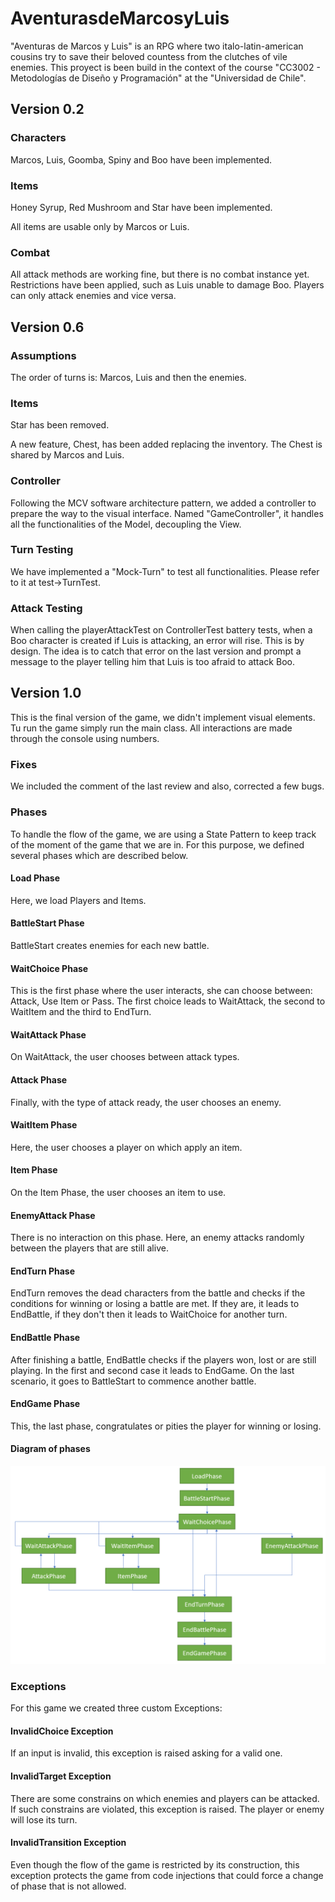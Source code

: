 # AventurasdeMarcosyLuis

"Aventuras de Marcos y Luis" is an RPG where two italo-latin-american cousins try to
save their beloved countess from the clutches of vile enemies. This proyect is been build
in the context of the course "CC3002 - Metodologías de Diseño y Programación" at the
"Universidad de Chile".

## Version 0.2

### Characters
Marcos, Luis, Goomba, Spiny and Boo have been implemented.

### Items
Honey Syrup, Red Mushroom and Star have been implemented.

All items are usable only by Marcos or Luis.

### Combat

All attack methods are working fine, but there is no combat instance yet. Restrictions 
have been applied, such as Luis unable to damage Boo. Players can only attack enemies
and vice versa.

## Version 0.6

### Assumptions
The order of turns is: Marcos, Luis and then the enemies.

### Items
Star has been removed.

A new feature, Chest, has been added replacing the inventory. The Chest is shared by 
Marcos and Luis.

### Controller
Following the MCV software architecture pattern, we added a controller to prepare the
way to the visual interface. Named "GameController", it handles all the functionalities
of the Model, decoupling the View.

### Turn Testing
We have implemented a "Mock-Turn" to test all functionalities. Please refer to it 
at test->TurnTest.

### Attack Testing
When calling the playerAttackTest on ControllerTest battery tests, when a Boo character
is created if Luis is attacking, an error will rise. This is by design. The idea is to
catch that error on the last version and prompt a message to the player telling him
that Luis is too afraid to attack Boo.

## Version 1.0
This is the final version of the game, we didn't implement visual elements. Tu run the game
simply run the main class. All interactions are made through the console using numbers.

### Fixes
We included the comment of the last review and also, corrected a few bugs.

### Phases
To handle the flow of the game, we are using a State Pattern to keep track of the moment
of the game that we are in. For this purpose, we defined several phases which are described
below.

#### Load Phase
Here, we load Players and Items.

#### BattleStart Phase
BattleStart creates enemies for each new battle.

#### WaitChoice Phase
This is the first phase where the user interacts, she can choose between: Attack, Use Item
or Pass. The first choice leads to WaitAttack, the second to WaitItem and the third to
EndTurn.

#### WaitAttack Phase
On WaitAttack, the user chooses between attack types.

#### Attack Phase
Finally, with the type of attack ready, the user chooses an enemy.

#### WaitItem Phase
Here, the user chooses a player on which apply an item.

#### Item Phase
On the Item Phase, the user chooses an item to use.

#### EnemyAttack Phase
There is no interaction on this phase. Here, an enemy attacks randomly between the players
that are still alive.

#### EndTurn Phase
EndTurn removes the dead characters from the battle and checks if the conditions for
winning or losing a battle are met. If they are, it leads to EndBattle, if they don't
then it leads to WaitChoice for another turn.

#### EndBattle Phase
After finishing a battle, EndBattle checks if the players won, lost or are still playing.
In the first and second case it leads to EndGame. On the last scenario, it goes to
BattleStart to commence another battle.

#### EndGame Phase
This, the last phase, congratulates or pities the player for winning or losing.

#### Diagram of phases
![alt text](phasesDiagram.png)

### Exceptions
For this game we created three custom Exceptions:

#### InvalidChoice Exception
If an input is invalid, this exception is raised asking for a valid one.

#### InvalidTarget Exception
There are some constrains on which enemies and players can be attacked. If such constrains
are violated, this exception is raised. The player or enemy will lose its turn.

#### InvalidTransition Exception
Even though the flow of the game is restricted by its construction, this exception protects
the game from code injections that could force a change of phase that is not allowed.
